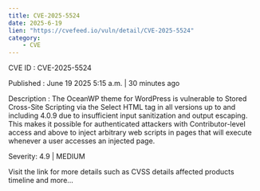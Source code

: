 ```yaml
---
title: CVE-2025-5524
date: 2025-6-19
lien: "https://cvefeed.io/vuln/detail/CVE-2025-5524"
category:
    - CVE
---
```


CVE ID : CVE-2025-5524

Published :  June 19
2025
5:15 a.m. | 30 minutes ago

Description : The OceanWP theme for WordPress is vulnerable to Stored Cross-Site Scripting via the Select HTML tag in all versions up to
and including
4.0.9 due to insufficient input sanitization and output escaping. This makes it possible for authenticated attackers
with Contributor-level access and above
to inject arbitrary web scripts in pages that will execute whenever a user accesses an injected page.

Severity: 4.9 | MEDIUM

Visit the link for more details
such as CVSS details
affected products
timeline
and more...
